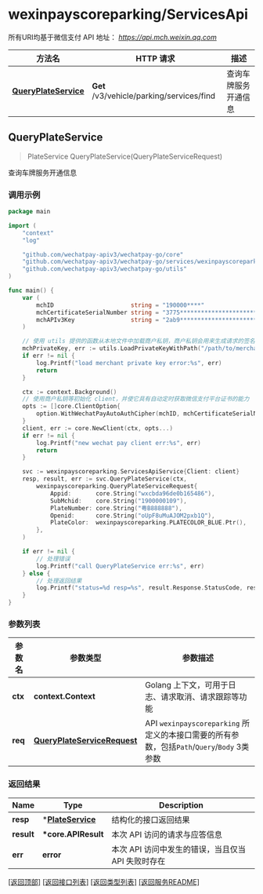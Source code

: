 # wexinpayscoreparking/ServicesApi

所有URI均基于微信支付 API 地址： *https://api.mch.weixin.qq.com*

方法名 | HTTP 请求 | 描述
------------- | ------------- | -------------
[**QueryPlateService**](#queryplateservice) | **Get** /v3/vehicle/parking/services/find | 查询车牌服务开通信息



## QueryPlateService

> PlateService QueryPlateService(QueryPlateServiceRequest)

查询车牌服务开通信息



### 调用示例

```go
package main

import (
	"context"
	"log"

	"github.com/wechatpay-apiv3/wechatpay-go/core"
	"github.com/wechatpay-apiv3/wechatpay-go/services/wexinpayscoreparking"
	"github.com/wechatpay-apiv3/wechatpay-go/utils"
)

func main() {
	var (
		mchID                      string = "190000****"                               // 商户号
		mchCertificateSerialNumber string = "3775************************************" // 商户证书序列号
		mchAPIv3Key                string = "2ab9****************************"         // 商户APIv3密钥
	)

	// 使用 utils 提供的函数从本地文件中加载商户私钥，商户私钥会用来生成请求的签名
	mchPrivateKey, err := utils.LoadPrivateKeyWithPath("/path/to/merchant/apiclient_key.pem")
	if err != nil {
		log.Printf("load merchant private key error:%s", err)
		return
	}

	ctx := context.Background()
	// 使用商户私钥等初始化 client，并使它具有自动定时获取微信支付平台证书的能力
	opts := []core.ClientOption{
		option.WithWechatPayAutoAuthCipher(mchID, mchCertificateSerialNumber, mchPrivateKey, mchAPIv3Key),
	}
	client, err := core.NewClient(ctx, opts...)
	if err != nil {
		log.Printf("new wechat pay client err:%s", err)
		return
	}

	svc := wexinpayscoreparking.ServicesApiService{Client: client}
	resp, result, err := svc.QueryPlateService(ctx,
		wexinpayscoreparking.QueryPlateServiceRequest{
			Appid:       core.String("wxcbda96de0b165486"),
			SubMchid:    core.String("1900000109"),
			PlateNumber: core.String("粤B888888"),
			Openid:      core.String("oUpF8uMuAJOM2pxb1Q"),
			PlateColor:  wexinpayscoreparking.PLATECOLOR_BLUE.Ptr(),
		},
	)

	if err != nil {
		// 处理错误
		log.Printf("call QueryPlateService err:%s", err)
	} else {
		// 处理返回结果
		log.Printf("status=%d resp=%s", result.Response.StatusCode, resp)
	}
}
```

### 参数列表
参数名 | 参数类型 | 参数描述
------------- | ------------- | -------------
**ctx** | **context.Context** | Golang 上下文，可用于日志、请求取消、请求跟踪等功能|
**req** | [**QueryPlateServiceRequest**](QueryPlateServiceRequest.md) | API `wexinpayscoreparking` 所定义的本接口需要的所有参数，包括`Path`/`Query`/`Body` 3类参数|

### 返回结果
Name | Type | Description
------------- | ------------- | -------------
**resp** | \*[**PlateService**](PlateService.md) | 结构化的接口返回结果
**result** | **\*core.APIResult** | 本次 API 访问的请求与应答信息
**err** | **error** | 本次 API 访问中发生的错误，当且仅当 API 失败时存在

[\[返回顶部\]](#wexinpayscoreparkingservicesapi)
[\[返回接口列表\]](README.md#接口列表)
[\[返回类型列表\]](README.md#类型列表)
[\[返回服务README\]](README.md)


